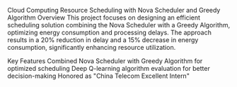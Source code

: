 Cloud Computing Resource Scheduling with Nova Scheduler and Greedy Algorithm
Overview
This project focuses on designing an efficient scheduling solution combining the Nova Scheduler with a Greedy Algorithm, optimizing energy consumption and processing delays. The approach results in a 20% reduction in delay and a 15% decrease in energy consumption, significantly enhancing resource utilization.

Key Features
Combined Nova Scheduler with Greedy Algorithm for optimized scheduling
Deep Q-learning algorithm evaluation for better decision-making
Honored as "China Telecom Excellent Intern"
